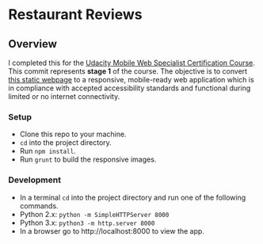 
# Restaurant Reviews

## Overview

I completed this for the [Udacity Mobile Web Specialist Certification Course](https://www.udacity.com/course/mobile-web-specialist-nanodegree--nd024). This commit represents **stage 1** of the course. The objective is to convert [this static webpage](https://github.com/udacity/mws-restaurant-stage-1) to a responsive, mobile-ready web application which is in compliance with accepted accessibility standards and functional during limited or no internet connectivity.

### Setup

* Clone this repo to your machine.
* `cd` into the project directory.
* Run `npm install`.
* Run `grunt` to build the responsive images.

### Development
* In a terminal `cd` into the project directory and run one of the following commands.
 * Python 2.x: `python -m SimpleHTTPServer 8000`
 * Python 3.x: `python3 -m http.server 8000`
* In a browser go to http://localhost:8000 to view the app.

